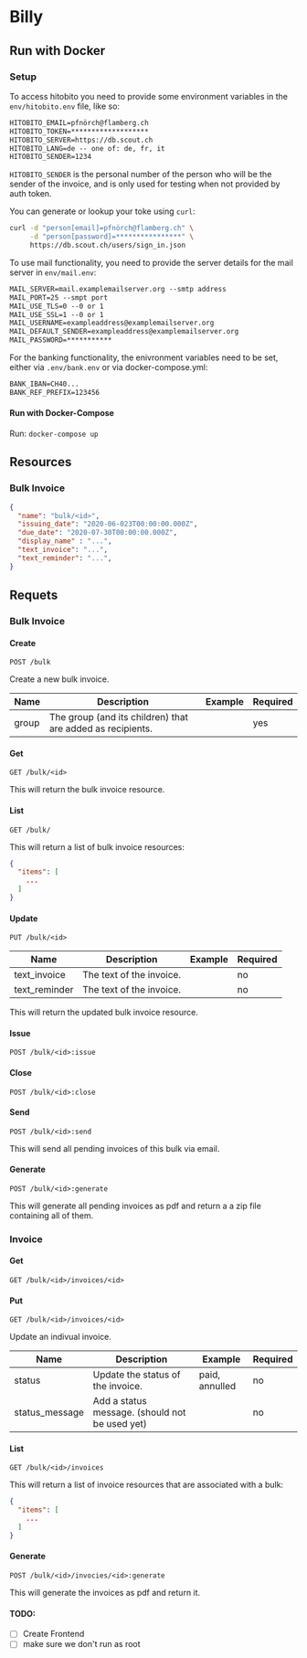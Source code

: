 # Billy

## Run with Docker

### Setup

To access hitobito you need to provide some environment variables in the `env/hitobito.env` file, like so:

```txt
HITOBITO_EMAIL=pfnörch@flamberg.ch
HITOBITO_TOKEN=*******************
HITOBITO_SERVER=https://db.scout.ch
HITOBITO_LANG=de -- one of: de, fr, it
HITOBITO_SENDER=1234
```
`HITOBITO_SENDER` is the personal number of the person who will be the sender of the invoice, and is only used for testing when not provided by auth token.

You can generate or lookup your toke using `curl`:

```bash
curl -d "person[email]=pfnörch@flamberg.ch" \
     -d "person[password]=****************" \
     https://db.scout.ch/users/sign_in.json
```

To use mail functionality, you need to provide the server details for the mail server in `env/mail.env`:

```txt
MAIL_SERVER=mail.examplemailserver.org --smtp address
MAIL_PORT=25 --smpt port
MAIL_USE_TLS=0 --0 or 1
MAIL_USE_SSL=1 --0 or 1
MAIL_USERNAME=exampleaddress@examplemailserver.org
MAIL_DEFAULT_SENDER=exampleaddress@examplemailserver.org
MAIL_PASSWORD=***********
```
For the banking functionality, the enivronment variables need to be set, either via `.env/bank.env` or via docker-compose.yml:

```txt
BANK_IBAN=CH40...
BANK_REF_PREFIX=123456
```


#### Run with Docker-Compose

Run: `docker-compose up`

## Resources


### Bulk Invoice

```json
{
  "name": "bulk/<id>",
  "issuing_date": "2020-06-023T00:00:00.000Z",
  "due_date": "2020-07-30T00:00:00.000Z",
  "display_name" : "...",
  "text_invoice": "...",
  "text_reminder": "...",
}
```

## Requets

### Bulk Invoice

#### Create

```
POST /bulk
```

Create a new bulk invoice.

| Name  | Description | Example | Required |
|-------|-------------|---------|----------|
| group | The group (and its children) that are added as recipients. |         | yes |

#### Get

```
GET /bulk/<id>
```

This will return the bulk invoice resource.

#### List

```
GET /bulk/
```

This will return a list of bulk invoice resources:

```json
{
  "items": [
    ...
  ]
}
```

#### Update

```
PUT /bulk/<id>
```

| Name  | Description | Example | Required |
|-------|-------------|---------|----------|
| text_invoice | The text of the invoice. |         | no |
| text_reminder | The text of the invoice. |         | no |

This will return the updated bulk invoice resource.

#### Issue

```
POST /bulk/<id>:issue
```

#### Close

```
POST /bulk/<id>:close
```

#### Send

```
POST /bulk/<id>:send
```

This will send all pending invoices of this bulk via email.

#### Generate

```
POST /bulk/<id>:generate
```

This will generate all pending invoices as pdf and return a a zip file containing all of them.

### Invoice

#### Get

```
GET /bulk/<id>/invoices/<id>
```

#### Put

```
GET /bulk/<id>/invoices/<id>
```

Update an indivual invoice.

| Name  | Description | Example | Required |
|-------|-------------|---------|----------|
| status | Update the status of the invoice. | paid, annulled | no |
| status_message | Add a status message. (should not be used yet) | | no |

#### List

```
GET /bulk/<id>/invoices
```

This will return a list of invoice resources that are associated with a bulk:

```json
{
  "items": [
    ...
  ]
}
```

#### Generate

```
POST /bulk/<id>/invocies/<id>:generate
```

This will generate the invoices as pdf and return it.

#### TODO:
- [ ] Create Frontend
- [ ] make sure we don't run as root